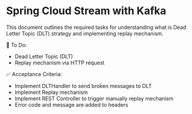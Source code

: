 # Spring Cloud Stream with Kafka
This document outlines the required tasks for understanding what is Dead Letter Topic (DLT) strategy and implementing replay mechanism.

🧪 To Do:

- Dead Letter Topic (DLT)
- Replay mechanism via HTTP request

✅ Acceptance Criteria:

- Implement DLTHandler to send broken messages to DLT
- Implement Replay mechanism
- Implement REST Controller to trigger manually replay mechanism
- Error code and message are added to headers
